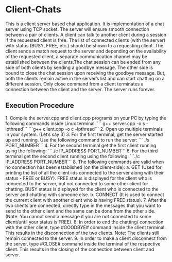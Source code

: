 <h1> Client-Chats </h1>
This is a client server based chat application. It is implementation of a chat server using TCP socket. The server will ensure smooth connection between a pair of clients. A client can talk to another client during a session if the requested client is free. The list of connected clients (with the server) with status (BUSY, FREE, etc.) should be shown to a requesting client. The client sends a match request to the server and depending on the availability of the requested client, a separate communication channel may be established between the clients.The chat session can be ended from any side of both clients by sending a goodbye message. The other side is bound to close the chat session upon receiving the goodbye message. But, both the clients remain active in the server’s list and can start chatting on a different session. Only close command from a client terminates a connection between the client and the server. The server runs forever.

<h2> Execution Procedure </h2>
1. Compile the server.cpp and client.cpp programs on your PC by typing the following
commands inside Linux terminal:
``` g++ server.cpp -o s -lpthread```
```g++ client.cpp -o c -lpthread```
2. Open up multiple terminals in your system. (Let’s say 3)
3. For the first terminal, get the server started up and running. Use the following command
to run the server:
``` ./s PORT_NUMBER```
4. For the second terminal get the first client running using the following:  ```./c IP_ADDRESS PORT_NUMBER```
6. For the third terminal get the second client running using the following:  ```./c IP_ADDRESS PORT_NUMBER```
8. The following commands are valid when no connection has been established (on the
client-side):
a. GET (Used for printing the list of all the client-ids connected to
the server along with their status - FREE or BUSY). FREE status is
displayed for the client who is connected to the server, but not
connected to some other client for chatting. BUSY status is
displayed for the client who is connected to the server and
chatting with someone else.
b. CONNECT <Client_ID> (It is used to connect the current client with
another client who is having FREE status).
7. After the two clients are connected, directly type in the messages that you want to send to
the other client and the same can be done from the other side. (Note: You cannot send a
message if you are not connected to some client/until your status is FREE).
8. In order to end the chatting/ connection with the other client, type #GOODBYE#
command inside the client terminal. This results in the disconnection of the two clients.
Note: The clients still remain connected to the server.
9. In order to make a client disconnect from the server, type #CLOSE# command inside the
terminal of the respective client. This results in the closing of the connection between
client and server.
